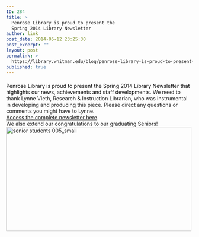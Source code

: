 ```yaml
---
ID: 284
title: >
  Penrose Library is proud to present the
  Spring 2014 Library Newsletter
author: link
post_date: 2014-05-12 23:25:30
post_excerpt: ""
layout: post
permalink: >
  https://library.whitman.edu/blog/penrose-library-is-proud-to-present-the-spring-2014-library-newsletter/
published: true
---
```

<div style="width: 95%;float: left;margin-top: 5px;margin-bottom: 1px"></div>
<div style="clear: both">
<div id="stcpDiv"><span style="color: #000000">Penrose Library is proud to present the Spring 2014 Library Newsletter that highlights our news, achievements and staff developments. </span>We need to thank Lynne Vieth, Research &amp; Instruction Librarian, who was instrumental in developing and producing this piece. Please direct any questions or comments you might have to Lynne.</div>
<a title="Spring Library Newsletter" href="https://docs.google.com/file/d/0By9aRJoxjv88eUxTUTNLLXQ4dG8/edit" target="_blank">Access the complete newsletter here</a>.
<div>We also extend our congratulations to our graduating Seniors!</div>
<div><a href="http://penrose.whitman.edu/blog/wp-content/uploads/2014/05/senior-students-005_small.jpg" rel="https://netfiles.whitman.edu/xythoswfs/webui/_xy-e2453490_1-t_3URCPddA"><img class="aligncenter wp-image-291 size-full" title="Seniors" src="http://penrose.whitman.edu/blog/wp-content/uploads/2014/05/senior-students-005_small.jpg" alt="senior students 005_small" width="500" height="281" /></a></div>
<div></div>
<div></div>
<div></div>
</div>
